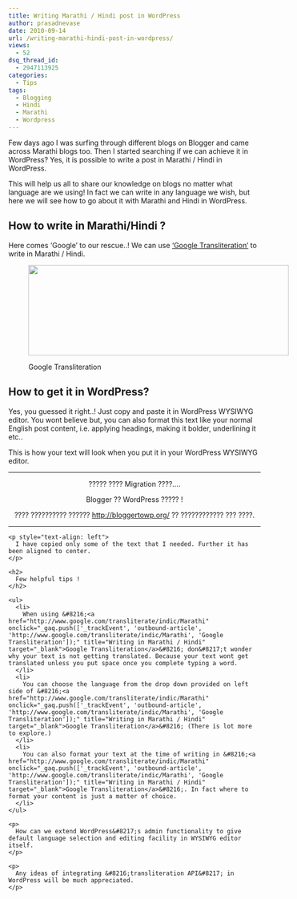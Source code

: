 ```yaml
---
title: Writing Marathi / Hindi post in WordPress
author: prasadnevase
date: 2010-09-14
url: /writing-marathi-hindi-post-in-wordpress/
views:
  - 52
dsq_thread_id:
  - 2947113925
categories:
  - Tips
tags:
  - Blogging
  - Hindi
  - Marathi
  - Wordpress
---
```

Few days ago I was surfing through different blogs on Blogger and came across Marathi blogs too. Then I started searching if we can achieve it in WordPress? Yes, it is possible to write a post in Marathi / Hindi in WordPress.

This will help us all to share our knowledge on blogs no matter what language are we using! In fact we can write in any language we wish, but here we will see how to go about it with Marathi and Hindi in WordPress.

## How to write in Marathi/Hindi ?

Here comes &#8216;Google&#8217; to our rescue..! We can use <a href="http://www.google.com/transliterate/indic/Marathi" onclick="_gaq.push(['_trackEvent', 'outbound-article', 'http://www.google.com/transliterate/indic/Marathi', '&#8216;Google Transliteration&#8217;']);" title="Writing in Marathi / Hindi"  target="_blank">&#8216;Google Transliteration&#8217;</a> to write in Marathi / Hindi.<figure id="attachment_796" style="width: 520px;" class="wp-caption aligncenter">

<a href="http://wpveda.com/writing-marathi-hindi-post-in-wordpress/google_transliteration_1-2/" onclick="_gaq.push(['_trackEvent', 'outbound-article', 'http://wpveda.com/writing-marathi-hindi-post-in-wordpress/google_transliteration_1-2/', '']);" rel="attachment wp-att-796"><img class="size-large  wp-image-52232" src="http://cdn.devilsworkshop.org/files/2010/09/google_transliteration_11-520x181.png" alt="" width="520" height="181" /></a><figcaption class="wp-caption-text">Google Transliteration</figcaption></figure> 

<p style="text-align: center">
  <h2>
    How to get it in WordPress?
  </h2>
  
  <p>
    Yes, you guessed it right..! Just copy and paste it in WordPress WYSIWYG editor. You wont believe but, you can also format this text like your normal English post content, i.e. applying headings, making it bolder, underlining it etc..
  </p>
  
  <p>
    This is how your text will look when you put it in your WordPress WYSIWYG editor.
  </p>
  
  <hr />
  
  <p style="text-align: center">
    ????? ???? Migration ????&#8230;.
  </p>
  
  <p style="text-align: center">
    Blogger ?? WordPress ????? !
  </p>
  
  <p style="text-align: center">
    ???? ?????????? ?????? <a href="http://bloggertowp.org/" onclick="_gaq.push(['_trackEvent', 'outbound-article', 'http://bloggertowp.org/', 'http://bloggertowp.org/']);" title="Migrating from Blogger to WordPress - an easy move !">http://bloggertowp.org/</a> ?? ???????????? ??? ????.
  </p>
  
  <p style="text-align: center">
    <hr />
    
    <p style="text-align: left">
      I have copied only some of the text that I needed. Further it has been aligned to center.
    </p>
    
    <h2>
      Few helpful tips !
    </h2>
    
    <ul>
      <li>
        When using &#8216;<a href="http://www.google.com/transliterate/indic/Marathi" onclick="_gaq.push(['_trackEvent', 'outbound-article', 'http://www.google.com/transliterate/indic/Marathi', 'Google Transliteration']);" title="Writing in Marathi / Hindi"  target="_blank">Google Transliteration</a>&#8216; don&#8217;t wonder why your text is not getting translated. Because your text wont get translated unless you put space once you complete typing a word.
      </li>
      <li>
        You can choose the language from the drop down provided on left side of &#8216;<a href="http://www.google.com/transliterate/indic/Marathi" onclick="_gaq.push(['_trackEvent', 'outbound-article', 'http://www.google.com/transliterate/indic/Marathi', 'Google Transliteration']);" title="Writing in Marathi / Hindi"  target="_blank">Google Transliteration</a>&#8216; (There is lot more to explore.)
      </li>
      <li>
        You can also format your text at the time of writing in &#8216;<a href="http://www.google.com/transliterate/indic/Marathi" onclick="_gaq.push(['_trackEvent', 'outbound-article', 'http://www.google.com/transliterate/indic/Marathi', 'Google Transliteration']);" title="Writing in Marathi / Hindi"  target="_blank">Google Transliteration</a>&#8216;. In fact where to format your content is just a matter of choice.
      </li>
    </ul>
    
    <p>
      How can we extend WordPress&#8217;s admin functionality to give default language selection and editing facility in WYSIWYG editor itself.
    </p>
    
    <p>
      Any ideas of integrating &#8216;transliteration API&#8217; in WordPress will be much appreciated.
    </p>
